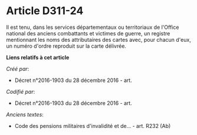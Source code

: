 # Article D311-24

Il est tenu, dans les services départementaux ou territoriaux de l'Office national des anciens combattants et victimes de
guerre, un registre mentionnant les noms des attributaires des cartes avec, pour chacun d'eux, un numéro d'ordre reproduit
sur la carte délivrée.

**Liens relatifs à cet article**

_Créé par_:

  - Décret n°2016-1903 du 28 décembre 2016 - art.

_Codifié par_:

  - Décret n°2016-1903 du 28 décembre 2016 - art.

_Anciens textes_:

  - Code des pensions militaires d'invalidité et de... - art. R232 (Ab)
